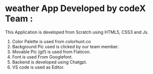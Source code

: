 # weather App Developed by codeX Team :
This Application is developed from Scratch using HTML5, CSS3 and Js.
1. Color Palette is used from colorhunt.co
2. Background Pic used is clicked by our team member.
3. Movable Pic (gif) is used from Flaticon.
4. Font is used From Googlefont.
5. Backend is developed using Chatgpt.
6. VS code is used as Editor.
